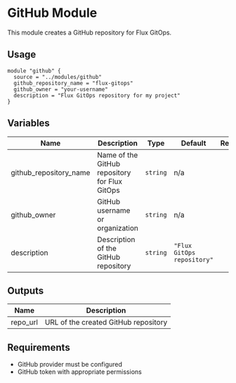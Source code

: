 # GitHub Module

This module creates a GitHub repository for Flux GitOps.

## Usage

```hcl
module "github" {
  source = "../modules/github"
  github_repository_name = "flux-gitops"
  github_owner = "your-username"
  description = "Flux GitOps repository for my project"
}
```

## Variables

| Name | Description | Type | Default | Required |
|------|-------------|------|---------|:--------:|
| github_repository_name | Name of the GitHub repository for Flux GitOps | `string` | n/a | yes |
| github_owner | GitHub username or organization | `string` | n/a | yes |
| description | Description of the GitHub repository | `string` | `"Flux GitOps repository"` | no |

## Outputs

| Name | Description |
|------|-------------|
| repo_url | URL of the created GitHub repository |

## Requirements

- GitHub provider must be configured
- GitHub token with appropriate permissions 